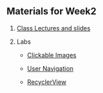 ## Materials for Week2

1. [Class Lectures and slides](http://codelab101.glitch.me)

2. Labs
	- [Clickable Images](https://codelabs.developers.google.com/codelabs/android-training-clickable-images/index.html?index=..%2F..android-training#0) 	

	- [User Navigation](https://codelabs.developers.google.com/codelabs/android-training-provide-user-navigation/#0)

	- [RecyclerView](https://codelabs.developers.google.com/codelabs/android-training-create-recycler-view/#0)
